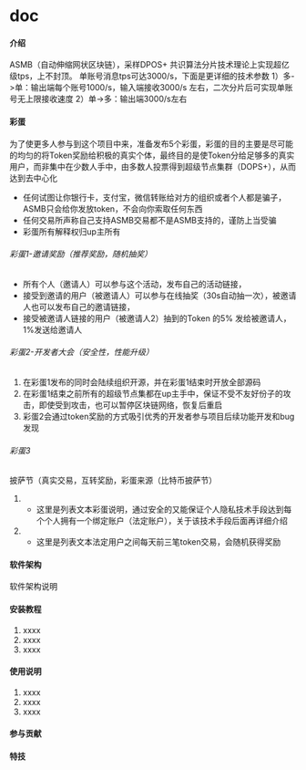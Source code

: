 # doc

#### 介绍
ASMB（自动伸缩网状区块链），采样DPOS+ 共识算法分片技术理论上实现超亿级tps，上不封顶。
单账号消息tps可达3000/s，下面是更详细的技术参数
1）多->单：输出端每个账号1000/s，输入端接收3000/s 左右，二次分片后可实现单账号无上限接收速度
2）单->多：输出端3000/s左右


#### 彩蛋
为了使更多人参与到这个项目中来，准备发布5个彩蛋，彩蛋的目的主要是尽可能的均匀的将Token奖励给积极的真实个体，最终目的是使Token分给足够多的真实用户，而非集中在少数人手中，由多数人投票得到超级节点集群（DOPS+），从而达到去中心化

- 任何试图让你银行卡，支付宝，微信转账给对方的组织或者个人都是骗子，ASMB只会给你发放token，不会向你索取任何东西
- 任何交易所声称自己支持ASMB交易都不是ASMB支持的，谨防上当受骗
- 彩蛋所有解释权归up主所有



###### 彩蛋1-邀请奖励（推荐奖励，随机抽奖）

- 所有个人（邀请人）可以参与这个活动，发布自己的活动链接，
- 接受到邀请的用户（被邀请人）可以参与在线抽奖（30s自动抽一次），被邀请人也可以发布自己的邀请链接，
- 接受被邀请人链接的用户（被邀请人2）抽到的Token 的5% 发给被邀请人，1%发送给邀请人



###### 彩蛋2-开发者大会（安全性，性能升级）

1. 在彩蛋1发布的同时会陆续组织开源，并在彩蛋1结束时开放全部源码
1. 在彩蛋1结束之前所有的超级节点集都在up主手中，保证不受不友好份子的攻击，即使受到攻击，也可以暂停区块链网络，恢复后重启
1. 彩蛋2会通过token奖励的方式吸引优秀的开发者参与项目后续功能开发和bug发现


###### 彩蛋3
披萨节（真实交易，互转奖励，彩蛋来源（比特币披萨节）

1. - 这里是列表文本彩蛋说明，通过安全的又能保证个人隐私技术手段达到每个个人拥有一个绑定账户（法定账户），关于该技术手段后面再详细介绍
1. - 这里是列表文本法定用户之间每天前三笔token交易，会随机获得奖励


#### 软件架构
软件架构说明


#### 安装教程

1.  xxxx
2.  xxxx
3.  xxxx

#### 使用说明

1.  xxxx
2.  xxxx
3.  xxxx

#### 参与贡献



#### 特技


